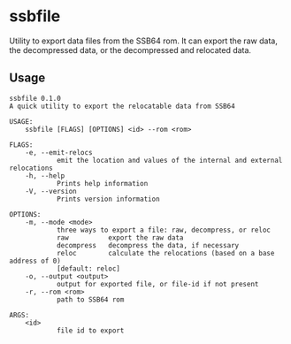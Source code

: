 # ssbfile
Utility to export data files from the SSB64 rom. It can export the raw data, the decompressed data, or the decompressed and relocated data.

## Usage
```
ssbfile 0.1.0
A quick utility to export the relocatable data from SSB64

USAGE:
    ssbfile [FLAGS] [OPTIONS] <id> --rom <rom>

FLAGS:
    -e, --emit-relocs    
            emit the location and values of the internal and external relocations
    -h, --help           
            Prints help information
    -V, --version        
            Prints version information

OPTIONS:
    -m, --mode <mode>        
            three ways to export a file: raw, decompress, or reloc
            raw          export the raw data
            decompress   decompress the data, if necessary
            reloc        calculate the relocations (based on a base address of 0) 
            [default: reloc]
    -o, --output <output>    
            output for exported file, or file-id if not present
    -r, --rom <rom>          
            path to SSB64 rom

ARGS:
    <id>    
            file id to export
```
